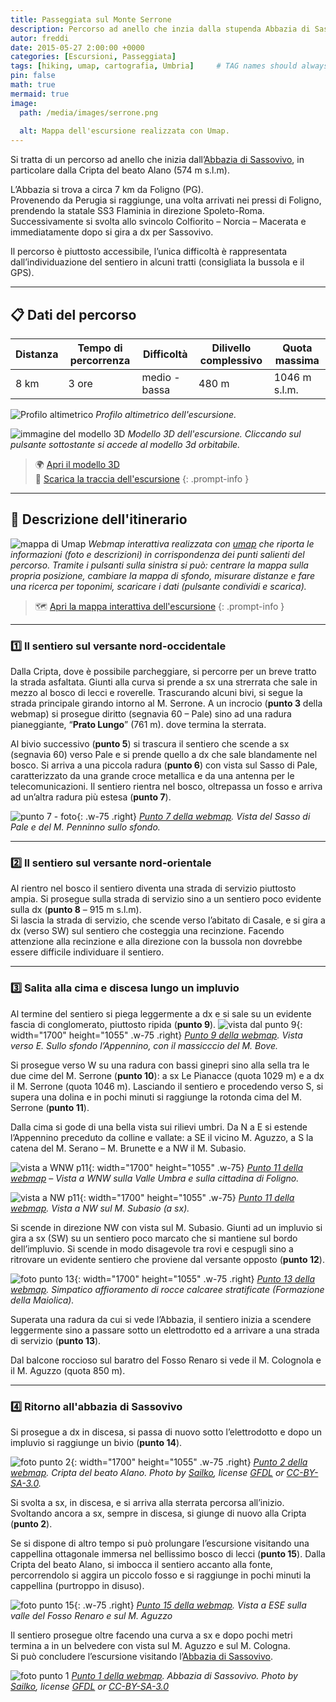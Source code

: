 ```yaml
---
title: Passeggiata sul Monte Serrone
description: Percorso ad anello che inzia dalla stupenda Abbazia di Sassovivo
autor: freddi
date: 2015-05-27 2:00:00 +0000
categories: [Escursioni, Passeggiata]
tags: [hiking, umap, cartografia, Umbria]     # TAG names should always be lowercase
pin: false
math: true
mermaid: true
image:
  path: /media/images/serrone.png
  
  alt: Mappa dell'escursione realizzata con Umap.
---
```


Si tratta di un percorso ad anello che inizia dall’[Abbazia di Sassovivo](https://it.wikipedia.org/wiki/Abbazia_di_Sassovivo), in particolare dalla Cripta del beato Alano (574 m s.l.m).

L’Abbazia si trova a circa 7 km da Foligno (PG).  
Provenendo da Perugia si raggiunge, una volta arrivati nei pressi di Foligno, prendendo la statale SS3 Flaminia in direzione Spoleto-Roma. Successivamente si svolta allo svincolo Colfiorito – Norcia – Macerata e immediatamente dopo si gira a dx per Sassovivo.

Il percorso è piuttosto accessibile, l’unica difficoltà è rappresentata dall’individuazione del sentiero in alcuni tratti (consigliata la bussola e il GPS).

---

## 📋 Dati del percorso

| Distanza | Tempo di percorrenza | Difficoltà | Dilivello complessivo | Quota massima |
| --- | --- | --- |--- |--- |
| 8 km | 3 ore | medio - bassa | 480 m| 1046 m s.l.m. |

![Profilo altimetrico](https://freddikru.wordpress.com/wp-content/uploads/2015/05/screenshot_2014-12-28-15-48-11.png)
_Profilo altimetrico dell'escursione._

![immagine del modello 3D](https://freddikru.wordpress.com/wp-content/uploads/2015/05/3d_rit.png)
_Modello 3D dell'escursione. Cliccando sul pulsante sottostante si accede al modello 3d orbitabile._

> 🌍 [Apri il modello 3D](http://freddi-kru.github.io/maps/3d_serrone/3d.html)  
> 🐾 [Scarica la traccia dell'escursione](https://dl.dropboxusercontent.com/u/5599245/prove/serrone/passeggiata_sul_m_serrone.gpx)
{: .prompt-info }

---

## 🚶 Descrizione dell'itinerario

![mappa di Umap](https://freddikru.files.wordpress.com/2015/05/mappa_serrone.jpg)
_Webmap  interattiva realizzata con [umap](https://umap.openstreetmap.fr/it/) che riporta le informazioni (foto e descrizioni) in corrispondenza dei punti salienti del percorso. Tramite i pulsanti sulla sinistra si può: centrare la mappa sulla propria posizione, cambiare la mappa di sfondo, misurare distanze e fare una ricerca per toponimi, scaricare i dati (pulsante condividi e scarica)._
> 🗺️ [Apri la mappa interattiva dell'escursione](https://umap.openstreetmap.fr/it/map/passeggiata-sul-m-serrone_40213#14/42.9635/12.7796)
{: .prompt-info }

---
### 1️⃣ Il sentiero sul versante nord-occidentale

Dalla Cripta, dove è possibile parcheggiare, si percorre per un breve tratto la strada asfaltata. Giunti alla curva si prende a sx una strerrata che sale in mezzo al bosco di lecci e roverelle. Trascurando alcuni bivi, si segue la strada principale girando intorno al M. Serrone. A un incrocio (**punto 3** della webmap) si prosegue diritto (segnavia 60 – Pale) sino ad una radura pianeggiante, “**Prato Lungo**” (761 m). dove termina la sterrata.

Al bivio successivo (**punto 5**) si trascura il sentiero che scende a sx (segnavia 60) verso Pale e si prende quello a dx che sale blandamente nel bosco. Si arriva a una piccola radura (**punto 6**) con vista sul Sasso di Pale, caratterizzato da una grande croce metallica e da una antenna per le telecomunicazioni. Il sentiero rientra nel bosco, oltrepassa un fosso e arriva ad un’altra radura più estesa (**punto 7**).

![punto 7 - foto](https://lh3.googleusercontent.com/_1hfTV12h0Mmj0uke1Q4QfXEAfGheYjyVyYYF35ucXLVMeJr7aVndTSlfMjNGzGKyMRfla65B5Mck8_1PAVJoLwr-xYnL3ojJwdhamig50NXotnUSTtUQoHaByLc7VenRI6_3JdSYbllnGyu67VyWUN4DwWlIWF-1ndAu9zVPWC83EZvlAGe9TRl-8ZvrWlqKC2OQQvoTyb2q-63MRYMdnHWO-QyQgmmbbgGax03UB4-wAK-Zlar6t1K2la_cO-gHR_z1qOb1kHjq4fRaiRb-iNvJQEykzYSFhPJ2naQt0vUs6WCSF79TSq3BOQfRm-2lzESKfTtMjVMl0rGI7PgZ1UIPWVMIny-lePZCOKFQaIX0dNkhN2epjXXKsZO2K4PfKXUyHjAkEyVUWfSqcFoIo0HOxxwmjJBR23QW9x1x1eEZTZjV5Vh-1YT5V6kMrGNNWtlbkcmnxJjcxVijBOQKBApXHkgOhQ1osk02SG06WduCjifP1vvfTK8eZAAJec3afKYjOry0G2gm4es1iEzUuVao-Ei128mpdJxKFLAG0E8TPo3B5Et7tVW34lQuqZNGYLcuyNRtNhZqYI3YUYlB6Rbhpezby347ZnLi-T8OfjVtol_oNa-YAOeudg4q3kOBuEvJqBqt8m2bJJUh1dPwAneIFQm8RA4sw-CLwOOU9i7UIbgSVJh1pagr-CtxZf9AmU-yUTadedmHPs5dPRVU4RsImaFj_3D5ggqQpYz1KczY9o7wUNF_Nczs2Vh7ZDS7MS1uftaT6oF1vbpuG5JbqjWATsQfMFJMfsZ_ntwuPI-5G5eB2BgGLHu3ooOU1jQqK9JoDXyY-MapWq5RMkONh97OswPAV_fiu5_KOFvF-sjO_FraeypEWqWs2hklJwHtXhr7BKmzuiFnR757PUI4GHGjUmsUxSIDeEYxJd4jkvz=w1119-h629-no?authuser=0){: .w-75 .right}
_[Punto 7 della webmap](https://umap.openstreetmap.fr/it/map/passeggiata-sul-m-serrone_40213#16/42.9741/12.7786). Vista del Sasso di Pale e del M. Penninno sullo sfondo._

---
### 2️⃣ Il sentiero sul versante nord-orientale

Al rientro nel bosco il sentiero diventa una strada di servizio piuttosto ampia. Si prosegue sulla strada di servizio sino a un sentiero poco evidente sulla dx (**punto 8** – 915 m s.l.m).  
Si lascia la strada di servizio, che scende verso l’abitato di Casale, e si gira a dx (verso SW) sul sentiero che costeggia una recinzione. Facendo attenzione alla recinzione e alla direzione con la bussola non dovrebbe essere difficile individuare il sentiero.

---
### 3️⃣ Salita alla cima e discesa lungo un impluvio

Al termine del sentiero si piega leggermente a dx e si sale su un evidente fascia di conglomerato, piuttosto ripida (**punto 9**).
![vista dal punto 9](/media/images/serrone2.jpg){: width="1700" height="1055" .w-75 .right}
_[Punto 9 della webmap](https://umap.openstreetmap.fr/it/map/passeggiata-sul-m-serrone_40213#16/42.9670/12.7865). Vista verso E. Sullo sfondo l’Appennino, con il massicccio del M. Bove._

Si prosegue verso W su una radura con bassi ginepri sino alla sella tra le due cime del M. Serrone (**punto 10**): a sx Le Pianacce (quota 1029 m) e a dx il M. Serrone (quota 1046 m). Lasciando il sentiero e procedendo verso S, si supera una dolina e in pochi minuti si raggiunge la rotonda cima del M. Serrone (**punto 11**).

Dalla cima si gode di una bella vista sui rilievi umbri. Da N a E si estende l’Appennino preceduto da colline e vallate: a SE il vicino M. Aguzzo, a S la catena del M. Serano – M. Brunette e a NW il M. Subasio.

![vista a WNW p11](/media/images/serrone_11-1.jpg){: width="1700" height="1055" .w-75}
_[Punto 11 della webmap](https://umap.openstreetmap.fr/it/map/passeggiata-sul-m-serrone_40213#16/42.9626/12.7816) – Vista a WNW sulla Valle Umbra e sulla cittadina di Foligno._

![vista a NW p11](/media/images/serrone_11-2.jpg){: width="1700" height="1055" .w-75}
_[Punto 11 della webmap](https://umap.openstreetmap.fr/it/map/passeggiata-sul-m-serrone_40213#16/42.9626/12.7816). Vista a NW sul M. Subasio (a sx)._

Si scende in direzione NW con vista sul M. Subasio. Giunti ad un impluvio si gira a sx (SW) su un sentiero poco marcato che si mantiene sul bordo dell’impluvio. Si scende in modo disagevole tra rovi e cespugli sino a ritrovare un evidente sentiero che proviene dal versante opposto (**punto 12**).

![foto punto 13](/media/images/serrone_13.jpg){: width="1700" height="1055" .w-75 .right}
_[Punto 13 della webmap](https://umap.openstreetmap.fr/it/map/passeggiata-sul-m-serrone_40213#16/42.9582/12.7765). Simpatico affioramento di rocce calcaree stratificate (Formazione della Maiolica)._

Superata una radura da cui si vede l’Abbazia, il sentiero inizia a scendere leggermente sino a passare sotto un elettrodotto ed a arrivare a una strada di servizio (**punto 13**).

Dal balcone roccioso sul baratro del Fosso Renaro si vede il M. Colognola e il M. Aguzzo (quota 850 m).

---

### 4️⃣ Ritorno all'abbazia di Sassovivo
Si prosegue a dx in discesa, si passa di nuovo sotto l’elettrodotto e dopo un impluvio si raggiunge un bivio (**punto 14**).

![foto punto 2](/media/images/Serrone2-sailco.JPG){: width="1700" height="1055" .w-75 .right}
_[Punto 2 della webmap](https://umap.openstreetmap.fr/it/map/passeggiata-sul-m-serrone_40213#16/42.9589/12.7632). Cripta del beato Alano. Photo by [Sailko](http://commons.wikimedia.org/wiki/User:Sailko), license [GFDL](http://www.gnu.org/copyleft/fdl.html) or [CC-BY-SA-3.0](http://creativecommons.org/licenses/by-sa/3.0/)._

Si svolta a sx, in discesa, e si arriva alla sterrata percorsa all’inizio. Svoltando ancora a sx, sempre in discesa, si giunge di nuovo alla Cripta (**punto 2**).

Se si dispone di altro tempo si può prolungare l’escursione visitando una cappellina ottagonale immersa nel bellissimo bosco di lecci (**punto 15**). Dalla Cripta del beato Alano, si imbocca il sentiero accanto alla fonte, percorrendolo si aggira un piccolo fosso e si raggiunge in pochi minuti la cappellina (purtroppo in disuso).

![foto punto 15](https://lh3.googleusercontent.com/mnNG7ljm-TaKY2OztHmKKAlszSo4OMbR4n7qtA_fSa0=w1185-h667-no){: .w-75 .right}
_[Punto 15 della webmap](https://umap.openstreetmap.fr/it/map/passeggiata-sul-m-serrone_40213#16/42.9554/12.7651). Vista a ESE sulla valle del Fosso Renaro e sul M. Aguzzo_

Il sentiero prosegue oltre facendo una curva a sx e dopo pochi metri termina a in un belvedere con vista sul M. Aguzzo e sul M. Cologna.  
Si può concludere l’escursione visitando l’[Abbazia di Sassovivo](http://it.wikipedia.org/wiki/Abbazia_di_Sassovivo).

![foto punto 1](https://upload.wikimedia.org/wikipedia/commons/6/68/Abbazia_di_sassovivo_01.JPG?uselang=it)
_[Punto 1 della webmap](https://umap.openstreetmap.fr/it/map/passeggiata-sul-m-serrone_40213#16/42.9565/12.7623). Abbazia di Sassovivo. Photo by [Sailko](http://commons.wikimedia.org/wiki/User:Sailko), license [GFDL](http://www.gnu.org/copyleft/fdl.html) or [CC-BY-SA-3.0](http://creativecommons.org/licenses/by-sa/3.0/)_
